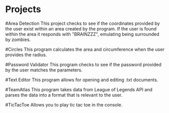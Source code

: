 # Projects
#Area Detection
This project checks to see if the coordinates provided by the user exist within an area created by the program. If the user is found within the area it responds with "BRAINZZZ", emulating being surrounded by zombies.

#Circles
This program calculates the area and circumference when the user provides the radius.

#Password Validator
This program checks to see if the password provided by the user matches the parameters.

#Text Editor
This program allows for opening and editing .txt documents.

#TeamAtlas
This program takes data from League of Legends API and parses the data into a format that is relevant to the user.  

#TicTacToe
Allows you to play tic tac toe in the console.
